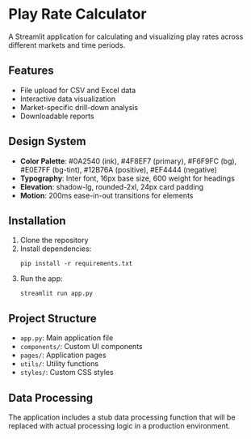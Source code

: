 # Play Rate Calculator

A Streamlit application for calculating and visualizing play rates across different markets and time periods.

## Features

- File upload for CSV and Excel data
- Interactive data visualization
- Market-specific drill-down analysis
- Downloadable reports

## Design System

- **Color Palette**: #0A2540 (ink), #4F8EF7 (primary), #F6F9FC (bg), #E0E7FF (bg-tint), #12B76A (positive), #EF4444 (negative)
- **Typography**: Inter font, 16px base size, 600 weight for headings
- **Elevation**: shadow-lg, rounded-2xl, 24px card padding
- **Motion**: 200ms ease-in-out transitions for elements

## Installation

1. Clone the repository
2. Install dependencies:
   ```
   pip install -r requirements.txt
   ```
3. Run the app:
   ```
   streamlit run app.py
   ```

## Project Structure

- `app.py`: Main application file
- `components/`: Custom UI components
- `pages/`: Application pages
- `utils/`: Utility functions
- `styles/`: Custom CSS styles

## Data Processing

The application includes a stub data processing function that will be replaced with actual processing logic in a production environment.